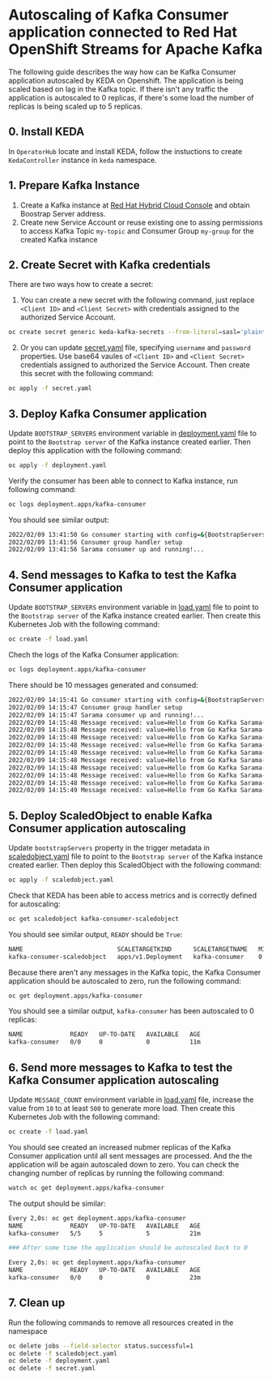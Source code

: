 # Autoscaling of Kafka Consumer application connected to Red Hat OpenShift Streams for Apache Kafka
The following guide describes the way how can be Kafka Consumer application autoscaled by KEDA on Openshift. The application is being scaled based on lag in the Kafka topic. If there isn't any traffic the application is autoscaled to 0 replicas, if there's some load the number of replicas is being scaled up to 5 replicas.

## 0. Install KEDA
In `OperatorHub` locate and install KEDA, follow the instuctions to create `KedaController` instance in `keda` namespace.

## 1. Prepare Kafka Instance
 1. Create a Kafka instance at [Red Hat Hybrid Cloud Console](https://console.redhat.com/application-services/streams/kafkas) and obtain Boostrap Server address.
 2. Create new Service Account or reuse existing one to assing permissions to access Kafka Topic `my-topic` and Consumer Group `my-group` for the created Kafka instance

## 2. Create Secret with Kafka credentials
There are two ways how to create a secret:
 1. You can create a new secret with the following command, just replace `<Client ID>` and `<Client Secret>` with credentials assigned to the authorized Service Account.
 ```bash
oc create secret generic keda-kafka-secrets --from-literal=sasl='plaintext' --from-literal=tls='enable' --from-literal=username='<Client ID>' --from-literal=password='<Client Secret>' 
 ```
 2. Or you can update [secret.yaml](secret.yaml) file, specifying `username` and `password` properties. Use base64 vaules of `<Client ID>` and `<Client Secret>` credentials assigned to authorized the Service Account. Then create this secret with the following command:
 ```bash
 oc apply -f secret.yaml
 ```

## 3. Deploy Kafka Consumer application
Update `BOOTSTRAP_SERVERS` environment variable in [deployment.yaml](deployment.yaml) file to point to the `Bootstrap server` of the Kafka instance created earlier. Then deploy this application with the following command:
 ```bash
oc apply -f deployment.yaml
 ```
Verify the consumer has been able to connect to Kafka instance, run following command:
 ```bash
oc logs deployment.apps/kafka-consumer
 ```
You should see similar output:
 ```bash
2022/02/09 13:41:50 Go consumer starting with config=&{BootstrapServers:kafka-xxxxxx.kafka.rhcloud.com:443 Topic:my-topic GroupID:my-group SaslEnabled:true SaslUser:srvc-acct-xxxxxx SaslPassword:xxxxxx}
2022/02/09 13:41:56 Consumer group handler setup
2022/02/09 13:41:56 Sarama consumer up and running!...
 ```

## 4. Send messages to Kafka to test the Kafka Consumer application
Update `BOOTSTRAP_SERVERS` environment variable in [load.yaml](load.yaml) file to point to the `Bootstrap server` of the Kafka instance created earlier. Then create this Kubernetes Job with the following command:
```bash
oc create -f load.yaml
```
Chech the logs of the Kafka Consumer application:
```bash
oc logs deployment.apps/kafka-consumer
```
There should be 10 messages generated and consumed:
```bash
2022/02/09 14:15:41 Go consumer starting with config=&{BootstrapServers:kafka-xxxxxx.kafka.rhcloud.com:443 Topic:my-topic GroupID:my-group SaslEnabled:true SaslUser:xxxxxx SaslPassword:xxxxxx}
2022/02/09 14:15:47 Consumer group handler setup
2022/02/09 14:15:47 Sarama consumer up and running!...
2022/02/09 14:15:48 Message received: value=Hello from Go Kafka Sarama-1, topic=my-topic, partition=7, offset=120
2022/02/09 14:15:48 Message received: value=Hello from Go Kafka Sarama-0, topic=my-topic, partition=2, offset=116
2022/02/09 14:15:48 Message received: value=Hello from Go Kafka Sarama-2, topic=my-topic, partition=2, offset=117
2022/02/09 14:15:48 Message received: value=Hello from Go Kafka Sarama-3, topic=my-topic, partition=2, offset=118
2022/02/09 14:15:48 Message received: value=Hello from Go Kafka Sarama-5, topic=my-topic, partition=8, offset=111
2022/02/09 14:15:48 Message received: value=Hello from Go Kafka Sarama-4, topic=my-topic, partition=1, offset=142
2022/02/09 14:15:48 Message received: value=Hello from Go Kafka Sarama-6, topic=my-topic, partition=9, offset=127
2022/02/09 14:15:48 Message received: value=Hello from Go Kafka Sarama-7, topic=my-topic, partition=7, offset=121
2022/02/09 14:15:48 Message received: value=Hello from Go Kafka Sarama-8, topic=my-topic, partition=4, offset=130
2022/02/09 14:15:49 Message received: value=Hello from Go Kafka Sarama-9, topic=my-topic, partition=9, offset=128
```

## 5. Deploy ScaledObject to enable Kafka Consumer application autoscaling
Update `bootstrapServers` property in the trigger metadata in [scaledobject.yaml](scaledobject.yaml) file to point to the `Bootstrap server` of the Kafka instance created earlier. Then deploy this ScaledObject with the following command:
```bash
oc apply -f scaledobject.yaml
```
Check that KEDA has been able to access metrics and is correctly defined for autoscaling:
```bash
oc get scaledobject kafka-consumer-scaledobject
```
You should see similar output, `READY` should be `True`:
```bash
NAME                          SCALETARGETKIND      SCALETARGETNAME   MIN   MAX   TRIGGERS     AUTHENTICATION                      READY   ACTIVE   FALLBACK   AGE
kafka-consumer-scaledobject   apps/v1.Deployment   kafka-consumer    0     5     kafka        keda-trigger-auth-kafka-credential  True    False    False      1m10s
```
Because there aren't any messages in the Kafka topic, the Kafka Consumer application should be autoscaled to zero, run the following command:
```bash
oc get deployment.apps/kafka-consumer
```
You should see a similar output, `kafka-consumer` has been autoscaled to 0 replicas:
```bash
NAME             READY   UP-TO-DATE   AVAILABLE   AGE
kafka-consumer   0/0     0            0           11m
```

## 6. Send more messages to Kafka to test the Kafka Consumer application autoscaling
Update `MESSAGE_COUNT` environment variable in [load.yaml](load.yaml) file, increase the value from `10` to at least `500` to generate more load. Then create this Kubernetes Job with the following command:
```bash
oc create -f load.yaml
```
You should see created an increased nubmer replicas of the Kafka Consumer application until all sent messages are processed. And the the application will be again autoscaled down to zero. You can check the changing number of replicas by running the following command:
```bash
watch oc get deployment.apps/kafka-consumer
```

The output should be similar:
```bash
Every 2,0s: oc get deployment.apps/kafka-consumer
NAME             READY   UP-TO-DATE   AVAILABLE   AGE
kafka-consumer   5/5     5            5           21m

### After some time the application should be autoscaled back to 0

Every 2,0s: oc get deployment.apps/kafka-consumer
NAME             READY   UP-TO-DATE   AVAILABLE   AGE
kafka-consumer   0/0     0            0           23m
```

## 7. Clean up
Run the following commands to remove all resources created in the namespace
```bash
oc delete jobs --field-selector status.successful=1 
oc delete -f scaledobject.yaml
oc delete -f deployment.yaml
oc delete -f secret.yaml
``` 
